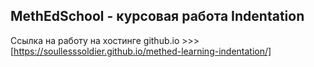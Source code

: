 ## MethEdSchool - курсовая работа Indentation

Ссылка на работу на хостинге github.io >>> [https://soullesssoldier.github.io/methed-learning-indentation/]
